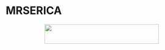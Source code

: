 # MRSERICA

<p align="center"><a href="https://heroku.com/deploy?template=https://github.com/Elric-xD/innexiamanager"> <img src="https://img.shields.io/badge/Deploy%20To%20Heroku-blueviolet?style=for-the-badge&logo=heroku" width="300" height="50.75"/></a></p>
